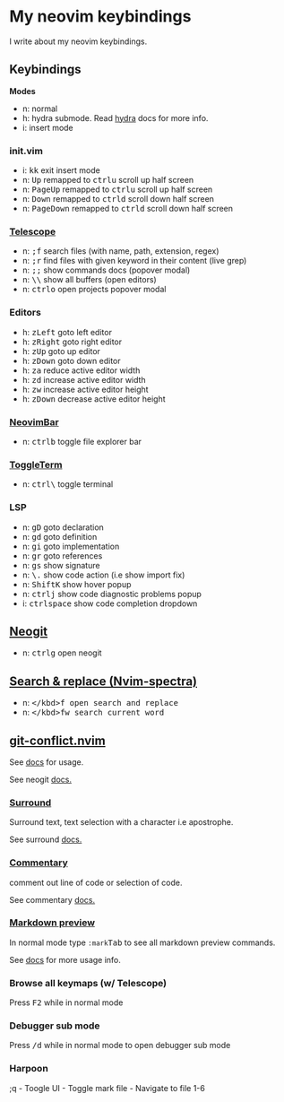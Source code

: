 # My neovim keybindings

I write about my neovim keybindings.

## Keybindings

**Modes**

- n: normal
- h: hydra submode. Read [hydra](https://github.com/anuvyklack/hydra.nvim) docs for more info.
- i: insert mode

### init.vim

- i: <kbd>k</kbd><kbd>k</kbd> exit insert mode
- n: <kbd>Up</kbd> remapped to <kbd>ctrl</kbd><kbd>u</kbd> scroll up half screen
- n: <kbd>PageUp</kbd> remapped to <kbd>ctrl</kbd><kbd>u</kbd> scroll up half screen
- n: <kbd>Down</kbd> remapped to <kbd>ctrl</kbd><kbd>d</kbd> scroll down half screen
- n: <kbd>PageDown</kbd> remapped to <kbd>ctrl</kbd><kbd>d</kbd> scroll down half screen

### [Telescope](https://github.com/nvim-telescope/telescope.nvim)

- n: <kbd>;</kbd><kbd>f</kbd> search files (with name, path, extension, regex)
- n: <kbd>;</kbd><kbd>r</kbd> find files with given keyword in their content (live grep)
- n: <kbd>;</kbd><kbd>;</kbd> show commands docs (popover modal)
- n: <kbd>\\</kbd><kbd>\\</kbd> show all buffers (open editors)
- n: <kbd>ctrl</kbd><kbd>o</kbd> open projects popover modal

### Editors

- h: <kbd>z</kbd><kbd>Left</kbd> goto left editor
- h: <kbd>z</kbd><kbd>Right</kbd> goto right editor
- h: <kbd>z</kbd><kbd>Up</kbd> goto up editor
- h: <kbd>z</kbd><kbd>Down</kbd> goto down editor
- h: <kbd>z</kbd><kbd>a</kbd> reduce active editor width
- h: <kbd>z</kbd><kbd>d</kbd> increase active editor width
- h: <kbd>z</kbd><kbd>w</kbd> increase active editor height
- h: <kbd>z</kbd><kbd>Down</kbd> decrease active editor height

### [NeovimBar](https://github.com/romgrk/barbar.nvim)

- n: <kbd>ctrl</kbd><kbd>b</kbd> toggle file explorer bar

### [ToggleTerm](https://github.com/akinsho/toggleterm.nvim)

- n: <kbd>ctrl</kbd><kbd>\\</kbd> toggle terminal

### LSP

- n: <kbd>g</kbd><kbd>D</kbd> goto declaration
- n: <kbd>g</kbd><kbd>d</kbd> goto definition
- n: <kbd>g</kbd><kbd>i</kbd> goto implementation
- n: <kbd>g</kbd><kbd>r</kbd> goto references
- n: <kbd>g</kbd><kbd>s</kbd> show signature
- n: <kbd>\\</kbd><kbd>.</kbd> show code action (i.e show import fix)
- n: <kbd>Shift</kbd><kbd>K</kbd> show hover popup
- n: <kbd>ctrl</kbd><kbd>j</kbd> show code diagnostic problems popup
- i: <kbd>ctrl</kbd><kbd>space</kbd> show code completion dropdown

## [Neogit](https://github.com/TimUntersberger/neogit)

- n: <kbd>ctrl</kbd><kbd>g</kbd> open neogit

## [Search & replace (Nvim-spectra)](https://github.com/nvim-pack/nvim-spectre)

- n: <kbd>\</kbd><kbd>f</kbd> open search and replace
- n: <kbd>\</kbd><kbd>f</kbd><kbd>w</kbd> search current word

## [git-conflict.nvim](https://github.com/akinsho/git-conflict.nvim)

See [docs](https://github.com/akinsho/git-conflict.nvim) for usage.

See neogit [docs.](https://github.com/TimUntersberger/neogit)

### [Surround](https://github.com/ur4ltz/surround.nvim)

Surround text, text selection with a character i.e apostrophe.

See surround [docs.](https://github.com/ur4ltz/surround.nvim)

### [Commentary](https://github.com/tpope/vim-commentary)

comment out line of code or selection of code.

See commentary [docs.](https://github.com/tpope/vim-commentary)

### [Markdown preview](https://github.com/iamcco/markdown-preview.nvim)

In normal mode type `:mark`<kbd>Tab</kbd> to see all markdown preview commands.

See [docs](https://github.com/iamcco/markdown-preview.nvim) for more usage info.

### Browse all keymaps (w/ Telescope)

Press <kbd>F2</kbd> while in normal mode

### Debugger sub mode

Press <kbd>/</kbd><kbd>d</kbd> while in normal mode to open debugger sub mode

### Harpoon

;q - Toogle UI
<Leader><tab> - Toggle mark file
<Leader><q-y> - Navigate to file 1-6
